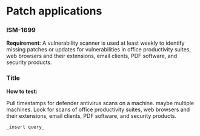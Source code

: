 # Patch applications
### ISM-1699

**Requirement**: A vulnerability scanner is used at least weekly to identify missing patches or updates for vulnerabilities in office productivity suites, web browsers and their extensions, email clients, PDF software, and security products.

### Title
**How to test:**  

Pull timestamps for defender antivirus scans on a machine. maybe multiple machines.
Look for scans of office productivity suites, web browsers and their extensions, email clients, PDF software, and security products.


```
_insert query_

```

